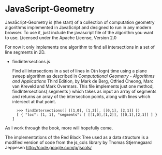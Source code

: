 JavaScript-Geometry
===================

JavaScript-Geometry is (the start) of a collection of computation geometry algorithms implemented in JavaScript and designed to run in any modern browser. To use it, just include the javascript file of the algorithm you want to use. Licensed under the Apache License, Version 2.0


For now it only implements one algorithm to find all intersections in a set of line segments in 2D.

* findintersections.js

    Find all intersections in a set of lines in O(n logn) time using a plane sweep algorithm as described in _Computational Geometry - Algorithms and Applications_ Third Edition, by Mark de Berg, Otfried Cheong, Marc van Kreveld and Mark Overmars.
This file implements just one method, findIntersections( segments ) which takes as input an array of segments and returns an array of the intersection points, along with lines which intersect at that point.


        >>> findIntersections([ [[1,0], [1,2]], [[0,1], [2,1]] ])
        [ { "loc": [1, 1], "segments": [ [[1,0],[1,2]], [[0,1],[2,1]] ] } ]




As I work through the book, more will hopefully come.

The implementations of the Red Black Tree used as a data structure is a modified version of code from the js_cols library by Thomas Stjernegaard Jeppesen http://code.google.com/p/jscols/
